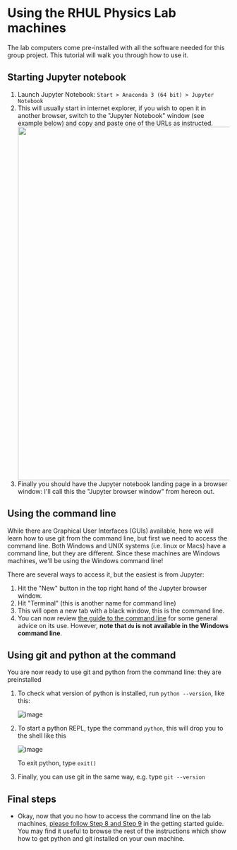 # Using the RHUL Physics Lab machines

The lab computers come pre-installed with all the software needed for this group project. This tutorial will walk you through how to use it.

## Starting Jupyter notebook

1. Launch Jupyter Notebook: `Start > Anaconda 3 (64 bit) > Jupyter Notebook`
2. This will usually start in internet explorer, if you wish to open it in another browser, switch to the "Jupyter Notebook" window (see example below) and copy and paste one of the URLs as instructed.
   <img src="https://user-images.githubusercontent.com/1926734/198066167-e07caec8-5234-4198-9121-64d7729aa3f9.png" width="800" align="middle" />
3. Finally you should have the Jupyter notebook landing page in a browser window: I'll call this the "Jupyter browser window" from hereon out.

## Using the command line
While there are Graphical User Interfaces (GUIs) available, here we will learn how to use git from the command line, but first we need to access the command line.
Both Windows and UNIX systems (i.e. linux or Macs) have a command line, but they are different. Since these machines are Windows machines, we'll be using the Windows command line!

There are several ways to access it, but the easiest is from Jupyter:
1. Hit the "New" button in the top right hand of the Jupyter browser window.
2. Hit "Terminal" (this is another name for command line)
3. This will open a new tab with a black window, this is the command line.
4. You can now review [the guide to the command line](https://github.com/GregoryAshton/PH3010_advanced_python/blob/main/guides/using_the_command_line.md) for some general advice on its use. However, **note that `du` is not available in the Windows command line**. 

## Using git and python at the command

You are now ready to use git and python from the command line: they are preinstalled
1. To check what version of python is installed, run `python --version`, like this:

   ![image](https://user-images.githubusercontent.com/1926734/198071429-ea2f9072-8e43-4886-bdcc-c4dd34e8fbe0.png)

2. To start a python REPL, type the command `python`, this will drop you to the shell like this

   ![image](https://user-images.githubusercontent.com/1926734/198071891-320da761-4230-4532-8828-e0eec48fcdbb.png)
   
   To exit python, type `exit()`
   
3. Finally, you can use git in the same way, e.g. type `git --version`

## Final steps

* Okay, now that you no how to access the command line on the lab machines, [please follow Step 8 and Step 9](https://github.com/GregoryAshton/PH3010_advanced_python/blob/main/guides/getting_setup.md#step-8-getting-a-github-account) in the getting started guide. You may find it useful to browse the rest of the instructions which show how to get python and git installed on your own machine.

   
   
